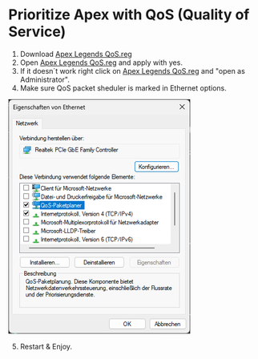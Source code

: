 # Prioritize Apex with QoS (Quality of Service)
1. Download [Apex Legends QoS.reg](https://github.com/moffa89/Windows-Gaming-Tweaks/blob/main/QoS/Apex%20Legends%20QoS.reg)
2. Open [Apex Legends QoS.reg](https://github.com/moffa89/Windows-Gaming-Tweaks/blob/main/QoS/Apex%20Legends%20QoS.reg) and apply with yes.
3. If it doesn´t work right click on [Apex Legends QoS.reg](https://github.com/moffa89/Windows-Gaming-Tweaks/blob/main/QoS/Apex%20Legends%20QoS.reg) and "open as Administrator".
4. Make sure QoS packet sheduler is marked in Ethernet options.
   
![QoS](https://github.com/moffa89/Windows-Gaming-Tweaks/blob/main/QoS/QoS.png)

5. Restart & Enjoy.
